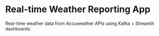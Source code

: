 # Real-time Weather Reporting App
Real-time weather data from Accuweather APIs using Kafka + Streamlit dashboards.
